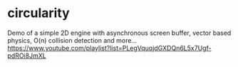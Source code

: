 # circularity
Demo of a simple 2D engine with asynchronous screen buffer, vector based physics, O(n) collision detection and more...
https://www.youtube.com/playlist?list=PLegVquqjdGXDQn6L5x7Ugf-pdROi8JmXL
